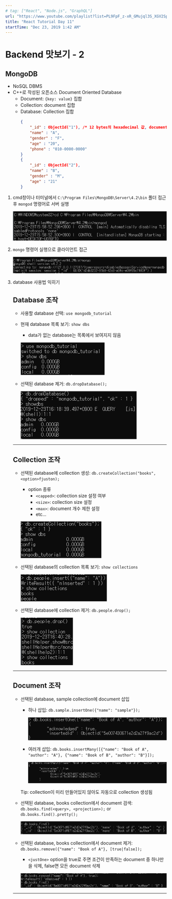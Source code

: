 ```yaml
---
# tag: ["React", "Node.js", "GraphQL"]
url: "https://www.youtube.com/playlist?list=PL9FpF_z-xR_GMujql3S_XGV2SpdfDBkeC"
title: "React Tutorial Day 11"
startTime: "Dec 23, 2019 1:42 AM"
---
```


# Backend 맛보기 - 2

## MongoDB

- NoSQL DBMS
- C++로 작성된 오픈소스 Document Oriented Database
    - Document: `{key: value}` 집합
    - Collection: document 집합
    - Database: Collection 집합
        ```json
        {
        	"_id" : ObjectId("1"), /* 12 bytes의 hexadecimal 값, document의 unique함 제공 */
        	"name" : "A",
        	"gender" : "F",
        	"age" : "20",
        	"phone" : "010-0000-0000"
        }
        {
        	"_id" : ObjectId("2"),
        	"name" : "B",
        	"gender" : "M",
        	"age" : "21"
        }
        ```

1. cmd창이나 터미널에서 `C:\Program Files\MongoDB\Server\4.2\bin` 폴더 접근 후 `mongod` 명령어로 서버 실행

    ![](Day11/Untitled.png)

2. `mongo` 명령어 실행으로 클라이언트 접근

    ![](./Day11/Untitled1.png)

3. database 사용법 익히기

    ## Database 조작

    - 사용할 database 선택: `use mongodb_tutorial`
    - 현재 database 목록 보기: `show dbs`
        - data가 없는 database는 목록에서 보여지지 않음

        ![](Day11/Untitled2.png)

    - 선택된 database 제거: `db.dropDatabase();`

        ![](Day11/Untitled3.png)

    ---

    ## Collection 조작

    - 선택된 database에 collection 생성: `db.createCollection("books", <option>fjuston);`
        - option 종류
            - `<capped>`: collection size 설정 여부
            - `<size>`: collection size 설정
            - `<max>`: document 개수 제한 설정
            - etc...

        ![](Day11/Untitled4.png)

    - 선택된 database의 collection 목록 보기: `show collections`

        ![](Day11/Untitled5.png)

    - 선택된 database에 collection 제거: `db.people.drop();`

        ![](Day11/Untitled6.png)

    ---

    ## Document 조작

    - 선택된 database, sample collection에 document 삽입
        - 하나 삽입: `db.sample.insertOne({"name": "sample"});`

            ![](Day11/Untitled7.png)

        - 여러개 삽입: `db.books.insertMany([{"name": "Book of A", "author": "A"}, {"name": "Book of B", "author": "B"}]);`

            ![](Day11/Untitled8.png)

        Tip: collection이 미리 만들어있지 않아도 자동으로 collection 생성됨

    - 선택된 database, books collection에서 document 검색: `db.books.find(<query>, <projection>);` or `db.books.find().pretty();`

        ![](Day11/Untitled9.png)

    - 선택된 database, books collection에서 document 제거: `db.books.remove({"name": "Book of A"}, [true|false]);`
        - `<justOne>` option을 true로 주면 조건이 만족하는 document 중 하나만을 삭제, false면 모든 document 삭제

        ![](Day11/Untitled10.png)

    ---